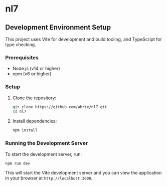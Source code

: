# nl7

## Development Environment Setup

This project uses Vite for development and build tooling, and TypeScript for type checking.

### Prerequisites

- Node.js (v14 or higher)
- npm (v6 or higher)

### Setup

1. Clone the repository:
   ```sh
   git clone https://github.com/abrie/nl7.git
   cd nl7
   ```

2. Install dependencies:
   ```sh
   npm install
   ```

### Running the Development Server

To start the development server, run:
```sh
npm run dev
```

This will start the Vite development server and you can view the application in your browser at `http://localhost:3000`.
